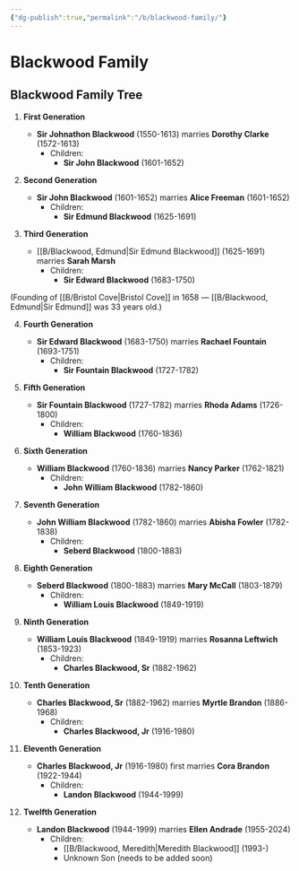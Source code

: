 ```yaml
---
{"dg-publish":true,"permalink":"/b/blackwood-family/"}
---
```


# Blackwood Family
## Blackwood Family Tree

1. **First Generation**
    - **Sir Johnathon Blackwood** (1550-1613) marries **Dorothy Clarke** (1572-1613)
        - Children:
            - **Sir John Blackwood** (1601-1652)

2. **Second Generation**
    - **Sir John Blackwood** (1601-1652) marries **Alice Freeman** (1601-1652)
        - Children:
            - **Sir Edmund Blackwood** (1625-1691)

3. **Third Generation**
    - [[B/Blackwood, Edmund\|Sir Edmund Blackwood]] (1625-1691) marries **Sarah Marsh**
        - Children:
            - **Sir Edward Blackwood** (1683-1750)

(Founding of [[B/Bristol Cove\|Bristol Cove]] in 1658 — [[B/Blackwood, Edmund\|Sir Edmund]] was 33 years old.)

4. **Fourth Generation**
    - **Sir Edward Blackwood** (1683-1750) marries **Rachael Fountain** (1693-1751)
        - Children:
            - **Sir Fountain Blackwood** (1727-1782)

5. **Fifth Generation**
    - **Sir Fountain Blackwood** (1727-1782) marries **Rhoda Adams** (1726-1800)
        - Children:
            - **William Blackwood** (1760-1836)

6. **Sixth Generation**
    - **William Blackwood** (1760-1836) marries **Nancy Parker** (1762-1821)
        - Children:
            - **John William Blackwood** (1782-1860)

7. **Seventh Generation**
    - **John William Blackwood** (1782-1860) marries **Abisha Fowler** (1782-1838)
        - Children:
            - **Seberd Blackwood** (1800-1883)

8. **Eighth Generation**
    - **Seberd Blackwood** (1800-1883) marries **Mary McCall** (1803-1879)
        - Children:
            - **William Louis Blackwood** (1849-1919)

9. **Ninth Generation**
    - **William Louis Blackwood** (1849-1919) marries **Rosanna Leftwich** (1853-1923)
        - Children:
            - **Charles Blackwood, Sr** (1882-1962)

10. **Tenth Generation**
    - **Charles Blackwood, Sr** (1882-1962) marries **Myrtle Brandon** (1886-1968)
        - Children:
            - **Charles Blackwood, Jr** (1916-1980)

11. **Eleventh Generation**
    - **Charles Blackwood, Jr** (1916-1980) first marries **Cora Brandon** (1922-1944)
        - Children:
            - **Landon Blackwood** (1944-1999)

12. **Twelfth Generation**
    - **Landon Blackwood** (1944-1999) marries **Ellen Andrade** (1955-2024)
        - Children:
            - [[B/Blackwood, Meredith\|Meredith Blackwood]] (1993-)
            - Unknown Son (needs to be added soon)


